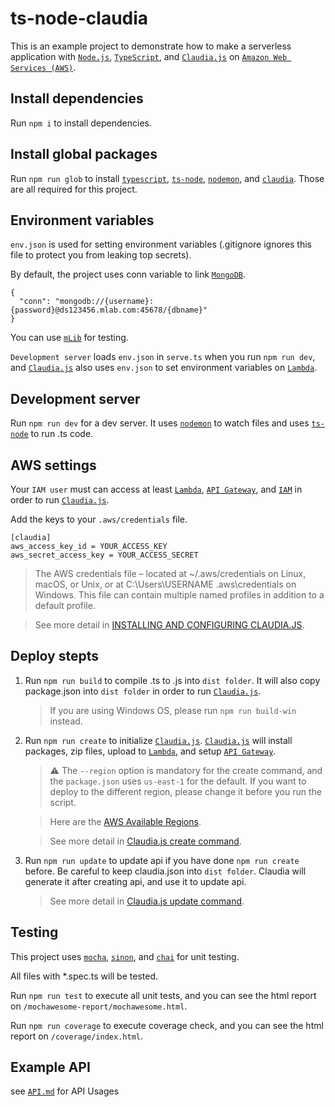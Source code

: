 # ts-node-claudia

This is an example project to demonstrate how to make a serverless application with [`Node.js`](https://nodejs.org/en/), [`TypeScript`](https://www.typescriptlang.org/), and [`Claudia.js`](https://github.com/claudiajs/claudia) on [`Amazon Web Services (AWS)`](https://aws.amazon.com/).

## Install dependencies

Run `npm i` to install dependencies.

## Install global packages

Run `npm run glob` to install [`typescript`](https://www.typescriptlang.org/), [`ts-node`](https://github.com/TypeStrong/ts-node), [`nodemon`](https://github.com/remy/nodemon), and [`claudia`](https://github.com/claudiajs/claudia). Those are all required for this project.

## Environment variables

`env.json` is used for setting environment variables (.gitignore ignores this file to protect you from leaking top secrets).

By default, the project uses conn variable to link [`MongoDB`](https://www.mongodb.com/).

```
{
  "conn": "mongodb://{username}:{password}@ds123456.mlab.com:45678/{dbname}"
}
```

You can use [`mLib`](https://mlab.com/) for testing.

`Development server` loads `env.json` in `serve.ts` when you run `npm run dev`, and [`Claudia.js`](https://github.com/claudiajs/claudia) also uses `env.json` to set environment variables on [`Lambda`](http://docs.aws.amazon.com/lambda/latest/dg/welcome.html).

## Development server

Run `npm run dev` for a dev server. It uses [`nodemon`](https://github.com/remy/nodemon) to watch files and uses [`ts-node`](https://github.com/TypeStrong/ts-node) to run .ts code.

## AWS settings

Your `IAM user` must can access at least [`Lambda`](http://docs.aws.amazon.com/lambda/latest/dg/welcome.html), [`API Gateway`](http://docs.aws.amazon.com/apigateway/latest/developerguide/welcome.html), and [`IAM`](http://docs.aws.amazon.com/IAM/latest/UserGuide/introduction.html) in order to run [`Claudia.js`](https://github.com/claudiajs/claudia).

Add the keys to your `.aws/credentials` file.

```
[claudia]
aws_access_key_id = YOUR_ACCESS_KEY
aws_secret_access_key = YOUR_ACCESS_SECRET
```

> The AWS credentials file – located at ~/.aws/credentials on Linux, macOS, or Unix, or at C:\Users\USERNAME \.aws\credentials on Windows. This file can contain multiple named profiles in addition to a default profile.

> See more detail in [INSTALLING AND CONFIGURING CLAUDIA.JS](https://claudiajs.com/tutorials/installing.html#configuring-access-credentials).

## Deploy stepts

1. Run `npm run build` to compile .ts to .js into `dist folder`. It will also copy package.json into `dist folder` in order to run [`Claudia.js`](https://github.com/claudiajs/claudia).

   > If you are using Windows OS, please run `npm run build-win` instead.

2. Run `npm run create` to initialize [`Claudia.js`](https://github.com/claudiajs/claudia). [`Claudia.js`](https://github.com/claudiajs/claudia) will install packages, zip files, upload to [`Lambda`](http://docs.aws.amazon.com/lambda/latest/dg/welcome.html), and setup [`API Gateway`](http://docs.aws.amazon.com/apigateway/latest/developerguide/welcome.html).

   > :warning: The `--region` option is mandatory for the create command, and the `package.json` uses `us-east-1` for the default. If you want to deploy to the different region, please change it before you run the script.

   > Here are the [AWS Available Regions](https://docs.aws.amazon.com/AWSEC2/latest/UserGuide/using-regions-availability-zones.html#concepts-available-regions).

   > See more detail in [Claudia.js create command](https://github.com/claudiajs/claudia/blob/master/docs/create.md).

3. Run `npm run update` to update api if you have done `npm run create` before. Be careful to keep claudia.json into `dist folder`. Claudia will generate it after creating api, and use it to update api.

   > See more detail in [Claudia.js update command](https://github.com/claudiajs/claudia/blob/master/docs/update.md).

## Testing

This project uses [`mocha`](https://mochajs.org/), [`sinon`](http://sinonjs.org/), and [`chai`](http://chaijs.com/) for unit testing.

All files with *.spec.ts will be tested.

Run `npm run test` to execute all unit tests, and you can see the html report on `/mochawesome-report/mochawesome.html`.

Run `npm run coverage` to execute coverage check, and you can see the html report on `/coverage/index.html`.

## Example API

see [`API.md`](API.md) for API Usages
